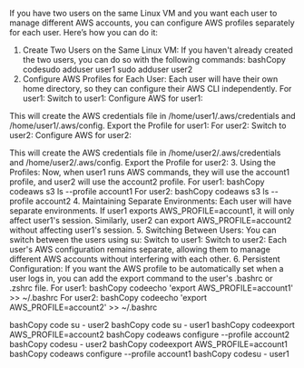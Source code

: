 If you have two users on the same Linux VM and you want each user to manage different AWS accounts, you can configure AWS profiles separately for each user. Here’s how you can do it:
1. Create Two Users on the Same Linux VM:
If you haven't already created the two users, you can do so with the following commands:
bashCopy codesudo adduser user1
sudo adduser user2
2. Configure AWS Profiles for Each User:
Each user will have their own home directory, so they can configure their AWS CLI independently.
For user1:
Switch to user1:
Configure AWS for user1:
 
This will create the AWS credentials file in /home/user1/.aws/credentials and /home/user1/.aws/config.
Export the Profile for user1:
For user2:
Switch to user2:
Configure AWS for user2:
 
This will create the AWS credentials file in /home/user2/.aws/credentials and /home/user2/.aws/config.
Export the Profile for user2:
3. Using the Profiles:
Now, when user1 runs AWS commands, they will use the account1 profile, and user2 will use the account2 profile.
For user1:
bashCopy codeaws s3 ls --profile account1
For user2:
bashCopy codeaws s3 ls --profile account2
4. Maintaining Separate Environments:
Each user will have separate environments. If user1 exports AWS_PROFILE=account1, it will only affect user1's session. Similarly, user2 can export AWS_PROFILE=account2 without affecting user1's session.
5. Switching Between Users:
You can switch between the users using su:
Switch to user1:
Switch to user2:
Each user's AWS configuration remains separate, allowing them to manage different AWS accounts without interfering with each other.
6. Persistent Configuration:
If you want the AWS profile to be automatically set when a user logs in, you can add the export command to the user's .bashrc or .zshrc file.
For user1:
bashCopy codeecho 'export AWS_PROFILE=account1' >> ~/.bashrc
For user2:
bashCopy codeecho 'export AWS_PROFILE=account2' >> ~/.bashrc
 
bashCopy code su - user2
bashCopy code su - user1
bashCopy codeexport AWS_PROFILE=account2
bashCopy codeaws configure --profile account2
bashCopy codesu - user2
bashCopy codeexport AWS_PROFILE=account1
bashCopy codeaws configure --profile account1
bashCopy codesu - user1
 
